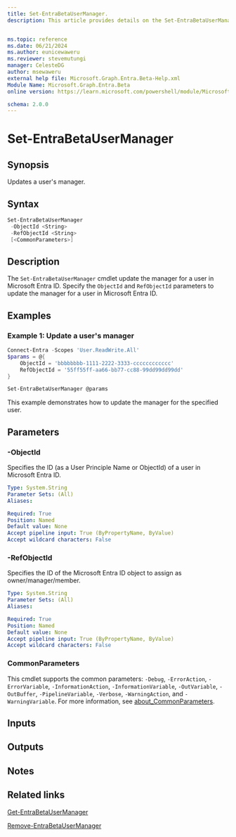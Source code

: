 ```yaml
---
title: Set-EntraBetaUserManager.
description: This article provides details on the Set-EntraBetaUserManager command.


ms.topic: reference
ms.date: 06/21/2024
ms.author: eunicewaweru
ms.reviewer: stevemutungi
manager: CelesteDG
author: msewaweru
external help file: Microsoft.Graph.Entra.Beta-Help.xml
Module Name: Microsoft.Graph.Entra.Beta
online version: https://learn.microsoft.com/powershell/module/Microsoft.Graph.Entra.Beta/Set-EntraBetaUserManager

schema: 2.0.0
---
```


# Set-EntraBetaUserManager

## Synopsis

Updates a user's manager.

## Syntax

```powershell
Set-EntraBetaUserManager 
 -ObjectId <String> 
 -RefObjectId <String> 
 [<CommonParameters>]
```

## Description

The `Set-EntraBetaUserManager` cmdlet update the manager for a user in Microsoft Entra ID. Specify the `ObjectId` and `RefObjectId` parameters to update the manager for a user in Microsoft Entra ID.

## Examples

### Example 1: Update a user's manager

```powershell
Connect-Entra -Scopes 'User.ReadWrite.All'
$params = @{
    ObjectId = 'bbbbbbbb-1111-2222-3333-cccccccccccc'
    RefObjectId = '55ff55ff-aa66-bb77-cc88-99dd99dd99dd'
}

Set-EntraBetaUserManager @params
```

This example demonstrates how to update the manager for the specified user.

## Parameters

### -ObjectId

Specifies the ID (as a User Principle Name or ObjectId) of a user in Microsoft Entra ID.

```yaml
Type: System.String
Parameter Sets: (All)
Aliases:

Required: True
Position: Named
Default value: None
Accept pipeline input: True (ByPropertyName, ByValue)
Accept wildcard characters: False
```

### -RefObjectId

Specifies the ID of the Microsoft Entra ID object to assign as owner/manager/member.

```yaml
Type: System.String
Parameter Sets: (All)
Aliases:

Required: True
Position: Named
Default value: None
Accept pipeline input: True (ByPropertyName, ByValue)
Accept wildcard characters: False
```

### CommonParameters

This cmdlet supports the common parameters: `-Debug`, `-ErrorAction`, `-ErrorVariable`, `-InformationAction`, `-InformationVariable`, `-OutVariable`, `-OutBuffer`, `-PipelineVariable`, `-Verbose`, `-WarningAction`, and `-WarningVariable`. For more information, see [about_CommonParameters](https://go.microsoft.com/fwlink/?LinkID=113216).

## Inputs

## Outputs

## Notes

## Related links

[Get-EntraBetaUserManager](Get-EntraBetaUserManager.md)

[Remove-EntraBetaUserManager](Remove-EntraBetaUserManager.md)
